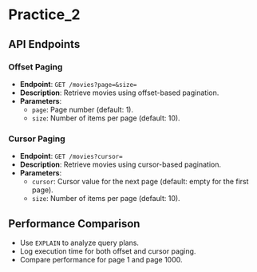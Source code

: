 # Practice_2

## API Endpoints

### Offset Paging
- **Endpoint**: `GET /movies?page=&size=`
- **Description**: Retrieve movies using offset-based pagination.
- **Parameters**:
  - `page`: Page number (default: 1).
  - `size`: Number of items per page (default: 10).

### Cursor Paging
- **Endpoint**: `GET /movies?cursor=`
- **Description**: Retrieve movies using cursor-based pagination.
- **Parameters**:
  - `cursor`: Cursor value for the next page (default: empty for the first page).
  - `size`: Number of items per page (default: 10).

## Performance Comparison
- Use `EXPLAIN` to analyze query plans.
- Log execution time for both offset and cursor paging.
- Compare performance for page 1 and page 1000.